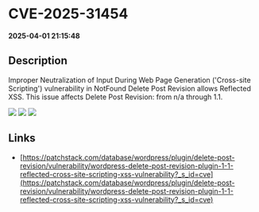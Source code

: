 # CVE-2025-31454

**2025-04-01 21:15:48**

## Description
Improper Neutralization of Input During Web Page Generation ('Cross-site Scripting') vulnerability in NotFound Delete Post Revision allows Reflected XSS. This issue affects Delete Post Revision: from n/a through 1.1.

![](https://img.shields.io/static/v1?label=Score&message=7.1&color=red)
![](https://img.shields.io/static/v1?label=Severity&message=HIGH&color=red)
![](https://img.shields.io/static/v1?label=CWE&message=XSS&color=green)

## Links
- [https://patchstack.com/database/wordpress/plugin/delete-post-revision/vulnerability/wordpress-delete-post-revision-plugin-1-1-reflected-cross-site-scripting-xss-vulnerability?_s_id=cve](https://patchstack.com/database/wordpress/plugin/delete-post-revision/vulnerability/wordpress-delete-post-revision-plugin-1-1-reflected-cross-site-scripting-xss-vulnerability?_s_id=cve)

